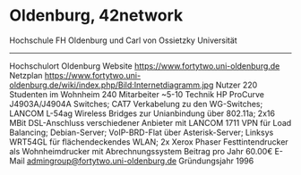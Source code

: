 # Oldenburg, 42network

  Hochschule              FH Oldenburg und Carl von Ossietzky Universität
  ----------------------- ---------------------------------------------------------------------------------------------------------------------------------------------------------------------------------------------------------------------------------------------------------------------------------------------------------------------------------------------------------------------------------------------------------
  Hochschulort            Oldenburg
  Website                 <https://www.fortytwo.uni-oldenburg.de>
  Netzplan                <https://www.fortytwo.uni-oldenburg.de/wiki/index.php/Bild:Internetdiagramm.jpg>
  Nutzer                  220
  Studenten im Wohnheim   240
  Mitarbeiter             \~5-10
  Technik                 HP ProCurve J4903A/J4904A Switches; CAT7 Verkabelung zu den WG-Switches; LANCOM L-54ag Wireless Bridges zur Unianbindung über 802.11a; 2x16 MBit DSL-Anschluss verschiedener Anbieter mit LANCOM 1711 VPN für Load Balancing; Debian-Server; VoIP-BRD-Flat über Asterisk-Server; Linksys WRT54GL für flächendeckendes WLAN; 2x Xerox Phaser Festtintendrucker als Wohnheimdrucker mit Abrechnungssystem
  Beitrag pro Jahr        60.00€
  E-Mail                  <admingroup@fortytwo.uni-oldenburg.de>
  Gründungsjahr           1996
